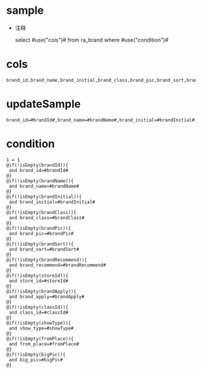 sample
===
* 注释

	select #use("cols")# from ra_brand  where  #use("condition")#

cols
===
	brand_id,brand_name,brand_initial,brand_class,brand_pic,brand_sort,brand_recommend,store_id,brand_apply,class_id,show_type,from_place,big_pic

updateSample
===
	
	brand_id=#brandId#,brand_name=#brandName#,brand_initial=#brandInitial#,brand_class=#brandClass#,brand_pic=#brandPic#,brand_sort=#brandSort#,brand_recommend=#brandRecommend#,store_id=#storeId#,brand_apply=#brandApply#,class_id=#classId#,show_type=#showType#,from_place=#fromPlace#,big_pic=#bigPic#

condition
===

	1 = 1  
	@if(!isEmpty(brandId)){
	 and brand_id=#brandId#
	@}
	@if(!isEmpty(brandName)){
	 and brand_name=#brandName#
	@}
	@if(!isEmpty(brandInitial)){
	 and brand_initial=#brandInitial#
	@}
	@if(!isEmpty(brandClass)){
	 and brand_class=#brandClass#
	@}
	@if(!isEmpty(brandPic)){
	 and brand_pic=#brandPic#
	@}
	@if(!isEmpty(brandSort)){
	 and brand_sort=#brandSort#
	@}
	@if(!isEmpty(brandRecommend)){
	 and brand_recommend=#brandRecommend#
	@}
	@if(!isEmpty(storeId)){
	 and store_id=#storeId#
	@}
	@if(!isEmpty(brandApply)){
	 and brand_apply=#brandApply#
	@}
	@if(!isEmpty(classId)){
	 and class_id=#classId#
	@}
	@if(!isEmpty(showType)){
	 and show_type=#showType#
	@}
	@if(!isEmpty(fromPlace)){
	 and from_place=#fromPlace#
	@}
	@if(!isEmpty(bigPic)){
	 and big_pic=#bigPic#
	@}
	
	